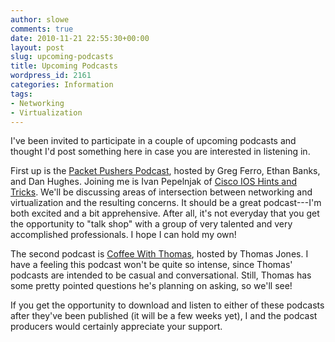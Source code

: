 ```yaml
---
author: slowe
comments: true
date: 2010-11-21 22:55:30+00:00
layout: post
slug: upcoming-podcasts
title: Upcoming Podcasts
wordpress_id: 2161
categories: Information
tags:
- Networking
- Virtualization
---
```


I've been invited to participate in a couple of upcoming podcasts and thought I'd post something here in case you are interested in listening in.

First up is the [Packet Pushers Podcast](http://packetpushers.net/), hosted by Greg Ferro, Ethan Banks, and Dan Hughes. Joining me is Ivan Pepelnjak of [Cisco IOS Hints and Tricks](http://blog.ioshints.info/). We'll be discussing areas of intersection between networking and virtualization and the resulting concerns. It should be a great podcast---I'm both excited and a bit apprehensive. After all, it's not everyday that you get the opportunity to "talk shop" with a group of very talented and very accomplished professionals. I hope I can hold my own!

The second podcast is [Coffee With Thomas](http://www.niketown588.com/2010/07/coffee-with-thomas.html), hosted by Thomas Jones. I have a feeling this podcast won't be quite so intense, since Thomas' podcasts are intended to be casual and conversational. Still, Thomas has some pretty pointed questions he's planning on asking, so we'll see!

If you get the opportunity to download and listen to either of these podcasts after they've been published (it will be a few weeks yet), I and the podcast producers would certainly appreciate your support.
